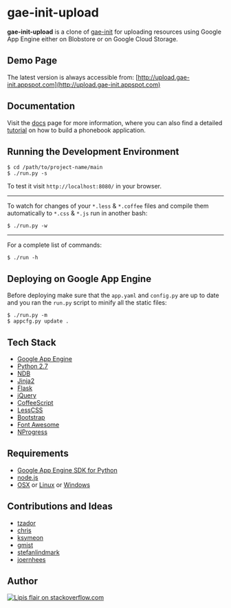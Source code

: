 gae-init-upload
===============

**gae-init-upload** is a clone of [gae-init][] for
uploading resources using Google App Engine either on Blobstore or on Google
Cloud Storage.


Demo Page
---------

The latest version is always accessible from:
[http://upload.gae-init.appspot.com](http://upload.gae-init.appspot.com)

Documentation
-------------

Visit the [docs][] page for more information, where you can
also find a detailed [tutorial][] on how to build a phonebook application.

Running the Development Environment
-----------------------------------

    $ cd /path/to/project-name/main
    $ ./run.py -s

To test it visit `http://localhost:8080/` in your browser.

- - - - - - - - - - - - - - - - - - - - - - - - - - - - - - - - - - - - - - - -

To watch for changes of your `*.less` & `*.coffee` files and compile them
automatically to `*.css` & `*.js` run in another bash:

    $ ./run.py -w

- - - - - - - - - - - - - - - - - - - - - - - - - - - - - - - - - - - - - - - -

For a complete list of commands:

    $ ./run -h

Deploying on Google App Engine
------------------------------

Before deploying make sure that the `app.yaml` and `config.py` are up to date
and you ran the `run.py` script to minify all the static files:

    $ ./run.py -m
    $ appcfg.py update .

Tech Stack
----------

  - [Google App Engine][]
  - [Python 2.7][]
  - [NDB][]
  - [Jinja2][]
  - [Flask][]
  - [jQuery][]
  - [CoffeeScript][]
  - [LessCSS][]
  - [Bootstrap][]
  - [Font Awesome][]
  - [NProgress][]

Requirements
------------

  - [Google App Engine SDK for Python][]
  - [node.js][]
  - [OSX][] or [Linux][] or [Windows][]

Contributions and Ideas
-----------------------

  - [tzador][]
  - [chris][]
  - [ksymeon][]
  - [gmist][]
  - [stefanlindmark][]
  - [joernhees][]

Author
------

[![Lipis flair on stackoverflow.com][lipisflair]][lipis]

[bootstrap]: http://getbootstrap.com/
[chris]: http://stackoverflow.com/users/226394/chris-top
[coffeescript]: http://coffeescript.org/
[docs]: http://docs.gae-init.appspot.com
[flask]: http://flask.pocoo.org/
[font awesome]: http://fortawesome.github.com/font-awesome/
[gae-init]: http://gae-init.appspot.com
[gmist]: https://github.com/gmist
[google app engine sdk for python]: https://developers.google.com/appengine/downloads
[google app engine]: https://developers.google.com/appengine/
[jinja2]: http://jinja.pocoo.org/docs/
[joernhees]: https://github.com/joernhees
[jquery]: http://jquery.com/
[ksymeon]: https://plus.google.com/102598378133436784997
[lesscss]: http://lesscss.org/
[linux]: http://www.ubuntu.com
[lipis]: http://stackoverflow.com/users/8418/lipis
[lipisflair]: http://stackexchange.com/users/flair/5282.png
[ndb]: https://developers.google.com/appengine/docs/python/ndb/
[node.js]: http://nodejs.org/
[nprogress]: http://ricostacruz.com/nprogress/
[osx]: http://www.apple.com/osx/
[python 2.7]: https://developers.google.com/appengine/docs/python/python27/using27
[stefanlindmark]: http://www.linkedin.com/in/stefanlindmark
[tutorial]: http://docs.gae-init.appspot.com/tutorial/
[tzador]: http://stackoverflow.com/users/165697/tzador
[windows]: http://windows.microsoft.com/
